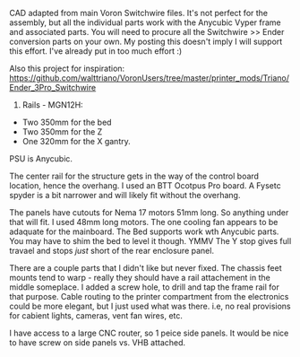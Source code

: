 CAD adapted from main Voron Switchwire files. It's not perfect for the assembly, but all the individual parts work with the Anycubic Vyper frame and associated parts. You will need to procure all the Switchwire >> Ender conversion parts on your own. My posting this doesn't imply I will support this effort. I've already put in too much effort :)  

Also this project for inspiration:
https://github.com/walttriano/VoronUsers/tree/master/printer_mods/Triano/Ender_3Pro_Switchwire

1. Rails - MGN12H:
- Two 350mm for the bed
- Two 350mm for the Z
- One 320mm for the X gantry. 

PSU is Anycubic.

The center rail for the structure gets in the way of the control board location, hence the overhang. I used an BTT Ocotpus Pro board. A Fysetc spyder is a bit narrower and will likely fit without the overhang. 

The panels have cutouts for Nema 17 motors 51mm long. So anything under that will fit. I used 48mm long motors.
The one cooling fan appears to be adaquate for the mainboard. 
The Bed supports work wth Anycubic parts. You may have to shim the bed to level it though. YMMV The Y stop gives full travael and stops *just* short of the rear enclosure panel. 

There are a couple parts that I didn't like but never fixed. The chassis feet mounts tend to warp - really they should have a rail attachement in the middle someplace. I added a screw hole, to drill and tap the frame rail for that purpose. Cable routing to the printer compartment from the electronics could be more elegant, but I just used what was there. i.e, no real provisions for cabient lights, cameras, vent fan wires, etc. 

I have access to a large CNC router, so 1 peice side panels. It would be nice to have screw on side panels vs. VHB attached. 
